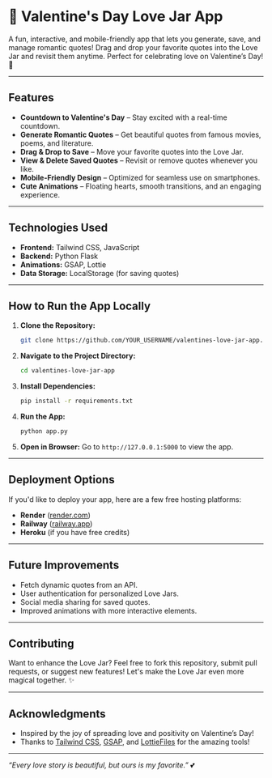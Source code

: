 # 💌 Valentine's Day Love Jar App

A fun, interactive, and mobile-friendly app that lets you generate, save, and manage romantic quotes! Drag and drop your favorite quotes into the Love Jar and revisit them anytime. Perfect for celebrating love on Valentine’s Day! 💖

---

## Features

- **Countdown to Valentine's Day** – Stay excited with a real-time countdown.
- **Generate Romantic Quotes** – Get beautiful quotes from famous movies, poems, and literature.
- **Drag & Drop to Save** – Move your favorite quotes into the Love Jar.
- **View & Delete Saved Quotes** – Revisit or remove quotes whenever you like.
- **Mobile-Friendly Design** – Optimized for seamless use on smartphones.
- **Cute Animations** – Floating hearts, smooth transitions, and an engaging experience.

---

## Technologies Used

- **Frontend:** Tailwind CSS, JavaScript
- **Backend:** Python Flask
- **Animations:** GSAP, Lottie
- **Data Storage:** LocalStorage (for saving quotes)

---

## How to Run the App Locally

1. **Clone the Repository:**
   ```sh
   git clone https://github.com/YOUR_USERNAME/valentines-love-jar-app.git
   ```

2. **Navigate to the Project Directory:**
   ```sh
   cd valentines-love-jar-app
   ```

3. **Install Dependencies:**
   ```sh
   pip install -r requirements.txt
   ```

4. **Run the App:**
   ```sh
   python app.py
   ```

5. **Open in Browser:**
   Go to `http://127.0.0.1:5000` to view the app.

---

## Deployment Options

If you'd like to deploy your app, here are a few free hosting platforms:
- **Render** ([render.com](https://render.com/))
- **Railway** ([railway.app](https://railway.app/))
- **Heroku** (if you have free credits)

---

## Future Improvements

- Fetch dynamic quotes from an API.
- User authentication for personalized Love Jars.
- Social media sharing for saved quotes.
- Improved animations with more interactive elements.

---

## Contributing

Want to enhance the Love Jar? Feel free to fork this repository, submit pull requests, or suggest new features! Let's make the Love Jar even more magical together. ✨

---

## Acknowledgments

- Inspired by the joy of spreading love and positivity on Valentine’s Day!
- Thanks to [Tailwind CSS](https://tailwindcss.com/), [GSAP](https://greensock.com/gsap/), and [LottieFiles](https://lottiefiles.com/) for the amazing tools!

---

_“Every love story is beautiful, but ours is my favorite.”_ 💕

